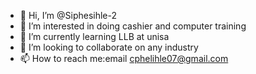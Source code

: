 - 👋 Hi, I’m @Siphesihle-2
- 👀 I’m interested in doing cashier and computer training
- 🌱 I’m currently learning LLB at unisa
- 💞️ I’m looking to collaborate on any industry
- 📫 How to reach me:email cphelihle07@gmail.com

<!---
Siphesihle-2/Siphesihle-2 is a ✨ special ✨ repository because its `README.md` (this file) appears on your GitHub profile.
You can click the Preview link to take a look at your changes.
--->
